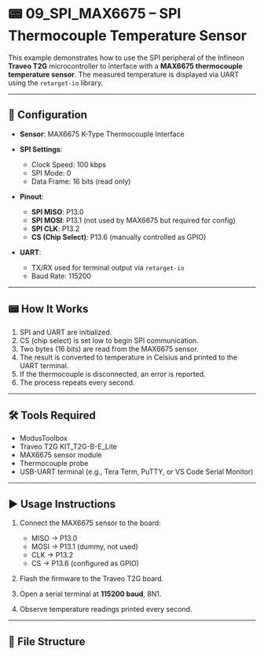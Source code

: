 # 📟 09\_SPI\_MAX6675 – SPI Thermocouple Temperature Sensor

This example demonstrates how to use the SPI peripheral of the Infineon **Traveo T2G** microcontroller to interface with a **MAX6675 thermocouple temperature sensor**. The measured temperature is displayed via UART using the `retarget-io` library.

---

## 🔧 Configuration

* **Sensor**: MAX6675 K-Type Thermocouple Interface
* **SPI Settings**:

  * Clock Speed: 100 kbps
  * SPI Mode: 0
  * Data Frame: 16 bits (read only)
* **Pinout**:

  * **SPI MISO**: P13.0
  * **SPI MOSI**: P13.1 (not used by MAX6675 but required for config)
  * **SPI CLK**:  P13.2
  * **CS (Chip Select)**: P13.6 (manually controlled as GPIO)
* **UART**:

  * TX/RX used for terminal output via `retarget-io`
  * Baud Rate: 115200

---

## 📟 How It Works

1. SPI and UART are initialized.
2. CS (chip select) is set low to begin SPI communication.
3. Two bytes (16 bits) are read from the MAX6675 sensor.
4. The result is converted to temperature in Celsius and printed to the UART terminal.
5. If the thermocouple is disconnected, an error is reported.
6. The process repeats every second.

---

## 🛠️ Tools Required

* ModusToolbox
* Traveo T2G KIT\_T2G-B-E\_Lite
* MAX6675 sensor module
* Thermocouple probe
* USB-UART terminal (e.g., Tera Term, PuTTY, or VS Code Serial Monitor)

---

## ▶️ Usage Instructions

1. Connect the MAX6675 sensor to the board:

   * MISO → P13.0
   * MOSI → P13.1 (dummy, not used)
   * CLK  → P13.2
   * CS   → P13.6 (configured as GPIO)
2. Flash the firmware to the Traveo T2G board.
3. Open a serial terminal at **115200 baud**, 8N1.
4. Observe temperature readings printed every second.

---

## 📁 File Structure
